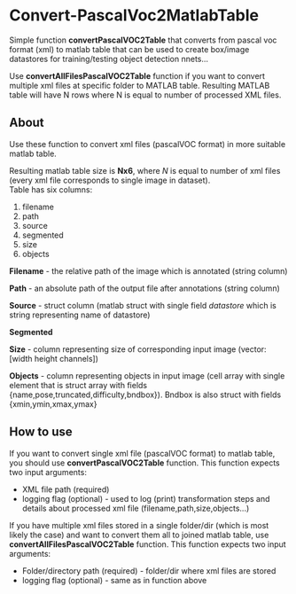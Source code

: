 # Convert-PascalVoc2MatlabTable
Simple function __convertPascalVOC2Table__ that converts from pascal voc format (xml) to matlab table that can be used to create box/image datastores for training/testing object detection nnets...

Use __convertAllFilesPascalVOC2Table__ function if you want to convert multiple xml files at specific folder to MATLAB table. 
Resulting MATLAB table will have N rows where N is equal to number of processed XML files.

## About

Use these function to convert xml files (pascalVOC format) in more suitable matlab table. 

Resulting matlab table size is __Nx6__, where _N_ is equal to number of xml files (every xml file corresponds to single image in dataset).  
Table has six columns:
1. filename 
2. path 
3. source
4. segmented
5. size
6. objects

__Filename__ - the relative path of the image which is annotated (string column)

__Path__ - an absolute path of the output file after annotations (string column)

__Source__ - struct column (matlab struct with single field _datastore_ which is string representing name of datastore)

__Segmented__ 

__Size__ - column representing size of corresponding input image (vector: [width height channels])

__Objects__ - column representing objects in input image (cell array with single element that is struct array with fields {name,pose,truncated,difficulty,bndbox}).
Bndbox is also struct with fields {xmin,ymin,xmax,ymax}


## How to use

If you want to convert single xml file (pascalVOC format) to matlab table, you should use __convertPascalVOC2Table__ function. 
This function expects two input arguments:
* XML file path (required)
* logging flag (optional) - used to log (print) transformation steps and details about processed xml file (filename,path,size,objects...)


If you have multiple xml files stored in a single folder/dir (which is most likely the case) and want to convert them all to joined matlab table, use __convertAllFilesPascalVOC2Table__ function. 
This function expects two input arguments:
* Folder/directory path (required) - folder/dir where xml files are stored
* logging flag (optional) - same as in function above 

